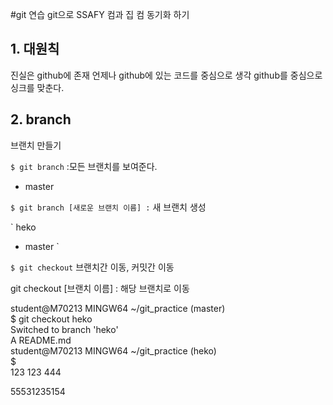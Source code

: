 #git 연습
git으로 SSAFY 컴과 집 컴 동기화 하기

## 1. 대원칙
진실은 github에 존재
언제나 github에 있는 코드를 중심으로 생각
github를 중심으로 싱크를 맞춘다.

## 2. branch
브랜치 만들기

`$ git branch` :모든 브랜치를 보여준다.

* master

`$ git branch [새로운 브랜치 이름] :` 새 브랜치 생성                                                                                                              

`  heko                                                                                                                                

- master                                                                                                                              `

`$ git checkout` 브랜치간 이동, 커밋간 이동

git checkout [브랜치 이름] : 해당 브랜치로 이동

student@M70213 MINGW64 ~/git_practice (master)                                                                                        
$ git checkout heko                                                                                                                   
Switched to branch 'heko'                                                                                                             
A       README.md                                                                                                                     
student@M70213 MINGW64 ~/git_practice (heko)                                                                                          
$   
123
123
444

55531235154
